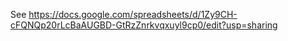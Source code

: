 See https://docs.google.com/spreadsheets/d/1Zy9CH-cFQNQp20rLcBaAUGBD-GtRzZnrkvqxuyl9cp0/edit?usp=sharing
